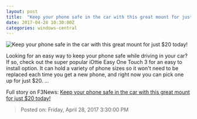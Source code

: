 ```yaml
---
layout: post
title:  "Keep your phone safe in the car with this great mount for just $20 today!"
date: 2017-04-28 10:30:00Z
categories: windows-central
---
```


![Keep your phone safe in the car with this great mount for just $20 today!](http://shop.windowscentral.com/images/product_images/accessories/additional_images/22900/large/1.jpg)

Looking for an easy way to keep your phone safe while driving in your car? If so, check out the super popular iOttie Easy One Touch 3 for an easy to install option. It can hold a variety of phone sizes so it won't need to be replaced each time you get a new phone, and right now you can pick one up for just $20. ...


Full story on F3News: [Keep your phone safe in the car with this great mount for just $20 today!](http://www.f3nws.com/n/quC4fE)

> Posted on: Friday, April 28, 2017 3:30:00 PM
